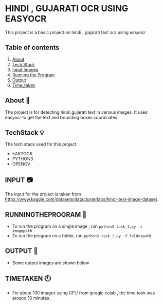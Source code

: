#  HINDI , GUJARATI OCR USING EASYOCR 


This project is a basic project on hindi , gujarati text ocr using easyocr

## Table of contents
1. [About](#about)
2. [Tech Stack](#techstack)
3. [Input images](#input)
4. [Running the Program](#runningtheprogram)
5. [Output](#output)
6. [Time_taken](#timetaken)

## About :loudspeaker:
The project is for detecting hindi,gujarati text in various images. It uses easyocr to get the text and bounding boxes coordinates. 

## TechStack :bulb:

The tech stack used for this project
- EASYOCR
- PYTHON3
- OPENCV

## INPUT :camera:

The input for the project is taken from https://www.kaggle.com/datasets/dataclusterlabs/hindi-text-image-dataset.

## RUNNINGTHEPROGRAM :wrench:

- To run the program on a single image , run ```python3 task_1.py -i imagepath ```
- To run the program on a folder, run ```python3 task_1.py -f folderpath ```

## OUTPUT :file_folder:

- Some output images are shown below 

## TIMETAKEN :clock11:

- For about 100 images using GPU from google colab , the time took was around 10 minutes . 
